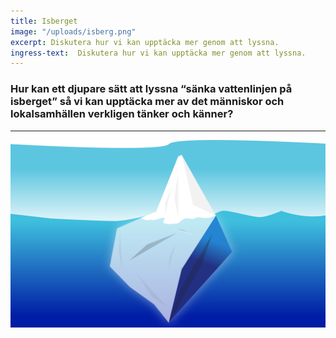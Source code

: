 ```yaml
---
title: Isberget
image: "/uploads/isberg.png"
excerpt: Diskutera hur vi kan upptäcka mer genom att lyssna.
ingress-text:  Diskutera hur vi kan upptäcka mer genom att lyssna.
---
```


### Hur kan ett djupare sätt att lyssna “sänka vattenlinjen på isberget” så vi kan upptäcka mer av det människor och lokalsamhällen verkligen tänker och känner?

---

![](/uploads/isberg.png)
